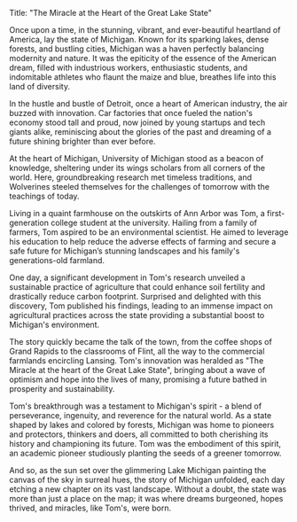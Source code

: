 Title: "The Miracle at the Heart of the Great Lake State"

Once upon a time, in the stunning, vibrant, and ever-beautiful heartland of America, lay the state of Michigan. Known for its sparking lakes, dense forests, and bustling cities, Michigan was a haven perfectly balancing modernity and nature. It was the epiticity of the essence of the American dream, filled with industrious workers, enthusiastic students, and indomitable athletes who flaunt the maize and blue, breathes life into this land of diversity.

In the hustle and bustle of Detroit, once a heart of American industry, the air buzzed with innovation. Car factories that once fueled the nation's economy stood tall and proud, now joined by young startups and tech giants alike, reminiscing about the glories of the past and dreaming of a future shining brighter than ever before.

At the heart of Michigan, University of Michigan stood as a beacon of knowledge, sheltering under its wings scholars from all corners of the world. Here, groundbreaking research met timeless traditions, and Wolverines steeled themselves for the challenges of tomorrow with the teachings of today.

Living in a quaint farmhouse on the outskirts of Ann Arbor was Tom, a first-generation college student at the university. Hailing from a family of farmers, Tom aspired to be an environmental scientist. He aimed to leverage his education to help reduce the adverse effects of farming and secure a safe future for Michigan’s stunning landscapes and his family's generations-old farmland.

One day, a significant development in Tom's research unveiled a sustainable practice of agriculture that could enhance soil fertility and drastically reduce carbon footprint. Surprised and delighted with this discovery, Tom published his findings, leading to an immense impact on agricultural practices across the state providing a substantial boost to Michigan's environment.

The story quickly became the talk of the town, from the coffee shops of Grand Rapids to the classrooms of Flint, all the way to the commercial farmlands encircling Lansing. Tom's innovation was heralded as "The Miracle at the heart of the Great Lake State", bringing about a wave of optimism and hope into the lives of many, promising a future bathed in prosperity and sustainability.

Tom's breakthrough was a testament to Michigan's spirit - a blend of perseverance, ingenuity, and reverence for the natural world. As a state shaped by lakes and colored by forests, Michigan was home to pioneers and protectors, thinkers and doers, all committed to both cherishing its history and championing its future. Tom was the embodiment of this spirit, an academic pioneer studiously planting the seeds of a greener tomorrow.

And so, as the sun set over the glimmering Lake Michigan painting the canvas of the sky in surreal hues, the story of Michigan unfolded, each day etching a new chapter on its vast landscape. Without a doubt, the state was more than just a place on the map; it was where dreams burgeoned, hopes thrived, and miracles, like Tom's, were born.
